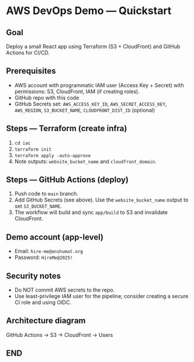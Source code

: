 # AWS DevOps Demo — Quickstart

## Goal
Deploy a small React app using Terraform (S3 + CloudFront) and GitHub Actions for CI/CD.

## Prerequisites
- AWS account with programmatic IAM user (Access Key + Secret) with permissions: S3, CloudFront, IAM (if creating roles).
- GitHub repo with this code
- GitHub Secrets set: `AWS_ACCESS_KEY_ID`, `AWS_SECRET_ACCESS_KEY`, `AWS_REGION`, `S3_BUCKET_NAME`, `CLOUDFRONT_DIST_ID` (optional)

## Steps — Terraform (create infra)
1. `cd iac`
2. `terraform init`
3. `terraform apply -auto-approve`
4. Note outputs: `website_bucket_name` and `cloudfront_domain`.

## Steps — GitHub Actions (deploy)
1. Push code to `main` branch.
2. Add GitHub Secrets (see above). Use the `website_bucket_name` output to set `S3_BUCKET_NAME`.
3. The workflow will build and sync `app/build` to S3 and invalidate CloudFront.

## Demo account (app-level)
- Email: `hire-me@anshumat.org`
- Password: `HireMe@2025!`

## Security notes
- Do NOT commit AWS secrets to the repo.
- Use least-privilege IAM user for the pipeline; consider creating a secure CI role and using OIDC.

## Architecture diagram
GitHub Actions → S3 → CloudFront → Users

## END 
